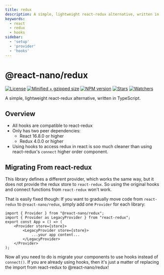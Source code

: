 ```yaml
---
title: redux
description: A simple, lightweight react-redux alternative, written in TypeScript.
keywords:
  - react
  - redux
  - hooks
sidebar:
  - 'setup'
  - 'provider'
  - 'hooks'
---
```


# @react-nano/redux

[![License](https://flat.badgen.net/github/license/lusito/react-nano?icon=github)](https://github.com/Lusito/react-nano/blob/master/LICENSE)
[![Minified + gzipped size](https://flat.badgen.net/bundlephobia/minzip/@react-nano/redux?icon=dockbit)](https://bundlephobia.com/result?p=@react-nano/redux)
[![NPM version](https://flat.badgen.net/npm/v/@react-nano/redux?icon=npm)](https://www.npmjs.com/package/@react-nano/redux)
[![Stars](https://flat.badgen.net/github/stars/lusito/react-nano?icon=github)](https://github.com/lusito/react-nano)
[![Watchers](https://flat.badgen.net/github/watchers/lusito/react-nano?icon=github)](https://github.com/lusito/react-nano)

A simple, lightweight react-redux alternative, written in TypeScript.

## Overview

- All hooks are compatible to react-redux
- Only has two peer dependencies:
  - React 16.8.0 or higher
  - Redux 4.0.0 or higher
- Using hooks to access redux in react is soo much cleaner than using react-redux's `connect` higher order component.

## Migrating From react-redux

This library defines a different provider, which works the same way, but it does not provide the redux store to `react-redux`.
So using the original hooks and connect functions from `react-redux` won't work.

That is easily fixed though: If you want to gradually move code from `react-redux` to `@react-nano/redux`, simply add one `Provider` for each library:
```tsx
import { Provider } from "@react-nano/redux";
import { Provider as LegacyProvider } from "react-redux";
export const App = () => (
    <Provider store={store}>
        <LegacyProvider store={store}>
            ...your app content...
        </LegacyProvider>
    </Provider>
);
```

Now all you need to do is migrate your components to use hooks instead of `connect()`. If you are already using hooks, then it's just a matter of replacing the import from react-redux to @react-nano/redux!

